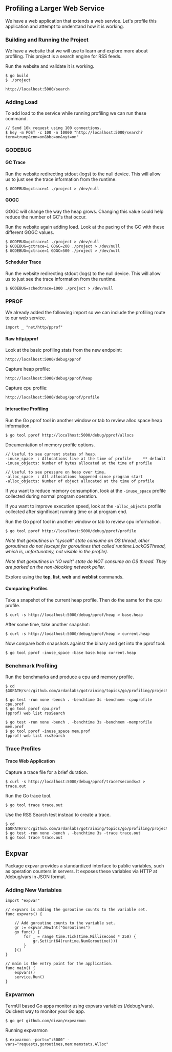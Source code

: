 ## Profiling a Larger Web Service

We have a web application that extends a web service. Let's profile this application and attempt to understand how it is working.

### Building and Running the Project

We have a website that we will use to learn and explore more about profiling. This project is a search engine for RSS feeds.

Run the website and validate it is working.

	$ go build
	$ ./project

	http://localhost:5000/search

### Adding Load

To add load to the service while running profiling we can run these command.

	// Send 10k request using 100 connections.
	$ hey -m POST -c 100 -n 10000 "http://localhost:5000/search?term=trump&cnn=on&bbc=on&nyt=on"

### GODEBUG

#### GC Trace

Run the website redirecting stdout (logs) to the null device. This will allow us to just see the trace information from the runtime.
	
	$ GODEBUG=gctrace=1 ./project > /dev/null

#### GOGC

GOGC will change the way the heap grows. Changing this value could help reduce the number of GC's that occur.

Run the website again adding load. Look at the pacing of the GC with these different GOGC values.

	$ GODEBUG=gctrace=1 ./project > /dev/null  
	$ GODEBUG=gctrace=1 GOGC=200 ./project > /dev/null  
	$ GODEBUG=gctrace=1 GOGC=500 ./project > /dev/null

#### Scheduler Trace

Run the website redirecting stdout (logs) to the null device. This will allow us to just see the trace information from the runtime.
	
	$ GODEBUG=schedtrace=1000 ./project > /dev/null

### PPROF

We already added the following import so we can include the profiling route to our web service.

	import _ "net/http/pprof"

#### Raw http/pprof

Look at the basic profiling stats from the new endpoint:

	http://localhost:5000/debug/pprof

Capture heap profile:

	http://localhost:5000/debug/pprof/heap

Capture cpu profile:

	http://localhost:5000/debug/pprof/profile

#### Interactive Profiling

Run the Go pprof tool in another window or tab to review alloc space heap information.

	$ go tool pprof http://localhost:5000/debug/pprof/allocs

Documentation of memory profile options.

    // Useful to see current status of heap.
	-inuse_space  : Allocations live at the time of profile  	** default
	-inuse_objects: Number of bytes allocated at the time of profile

	// Useful to see pressure on heap over time.
	-alloc_space  : All allocations happened since program start
	-alloc_objects: Number of object allocated at the time of profile

If you want to reduce memory consumption, look at the `-inuse_space` profile collected during normal program operation.
	
If you want to improve execution speed, look at the `-alloc_objects` profile collected after significant running time or at program end.

Run the Go pprof tool in another window or tab to review cpu information.

	$ go tool pprof http://localhost:5000/debug/pprof/profile

_Note that goroutines in "syscall" state consume an OS thread, other goroutines do not (except for goroutines that called runtime.LockOSThread, which is, unfortunately, not visible in the profile)._

_Note that goroutines in "IO wait" state do NOT consume an OS thread. They are parked on the non-blocking network poller._

Explore using the **top**, **list**, **web** and **weblist** commands.

#### Comparing Profiles

Take a snapshot of the current heap profile. Then do the same for the cpu profile.

    $ curl -s http://localhost:5000/debug/pprof/heap > base.heap

After some time, take another snapshot:

    $ curl -s http://localhost:5000/debug/pprof/heap > current.heap

Now compare both snapshots against the binary and get into the pprof tool:

    $ go tool pprof -inuse_space -base base.heap current.heap

### Benchmark Profiling

Run the benchmarks and produce a cpu and memory profile.

	$ cd $GOPATH/src/github.com/ardanlabs/gotraining/topics/go/profiling/project/search
	
	$ go test -run none -bench . -benchtime 3s -benchmem -cpuprofile cpu.prof
	$ go tool pprof cpu.prof
	(pprof) web list rssSearch

	$ go test -run none -bench . -benchtime 3s -benchmem -memprofile mem.prof
	$ go tool pprof -inuse_space mem.prof
	(pprof) web list rssSearch

### Trace Profiles

#### Trace Web Application

Capture a trace file for a brief duration.

	$ curl -s http://localhost:5000/debug/pprof/trace?seconds=2 > trace.out

Run the Go trace tool.

	$ go tool trace trace.out

Use the RSS Search test instead to create a trace.

	$ cd $GOPATH/src/github.com/ardanlabs/gotraining/topics/go/profiling/project/search
	$ go test -run none -bench . -benchtime 3s -trace trace.out
	$ go tool trace trace.out

## Expvar

Package expvar provides a standardized interface to public variables, such as operation counters in servers. It exposes these variables via HTTP at /debug/vars in JSON format.

### Adding New Variables

	import "expvar"

	// expvars is adding the goroutine counts to the variable set.
	func expvars() {

		// Add goroutine counts to the variable set.
		gr := expvar.NewInt("Goroutines")
		go func() {
			for _ = range time.Tick(time.Millisecond * 250) {
				gr.Set(int64(runtime.NumGoroutine()))
			}
		}()
	}

	// main is the entry point for the application.
	func main() {
		expvars()
		service.Run()
	}

### Expvarmon

TermUI based Go apps monitor using expvars variables (/debug/vars). Quickest way to monitor your Go app.

	$ go get github.com/divan/expvarmon

Running expvarmon

	$ expvarmon -ports=":5000" -vars="requests,goroutines,mem:memstats.Alloc"
